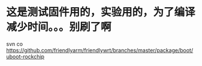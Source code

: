 # 这是测试固件用的，实验用的，为了编译减少时间。。。别刷了啊
svn co https://github.com/friendlyarm/friendlywrt/branches/master/package/boot/uboot-rockchip
